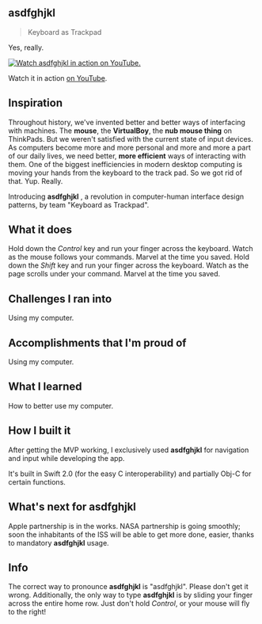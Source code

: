 ## asdfghjkl

> Keyboard as Trackpad

Yes, really.

[![Watch asdfghjkl in action on YouTube.](https://img.youtube.com/vi/QZ1KNP_R76c/0.jpg)](https://www.youtube.com/watch?v=QZ1KNP_R76c)

Watch it in action [on YouTube](https://www.youtube.com/watch?v=QZ1KNP_R76c).

## Inspiration

Throughout history, we've invented better and better ways of interfacing with machines. The **mouse**, the **VirtualBoy**, the **nub mouse thing** on ThinkPads. But we weren't satisfied with the current state of input devices. As computers become more and more personal and more and more a part of our daily lives, we need better, **more efficient** ways of interacting with them. One of the biggest inefficiencies in modern desktop computing is moving your hands from the keyboard to the track pad. So we got rid of that. Yup. Really.

Introducing **asdfghjkl** , a revolution in computer-human interface design patterns, by team "Keyboard as Trackpad".

## What it does

Hold down the _Control_ key and run your finger across the keyboard. Watch as the mouse follows your commands. Marvel at the time you saved.
Hold down the _Shift_ key and run your finger across the keyboard. Watch as the page scrolls under your command. Marvel at the time you saved.

## Challenges I ran into

Using my computer.

## Accomplishments that I'm proud of

Using my computer.

## What I learned

How to better use my computer.

## How I built it

After getting the MVP working, I exclusively used **asdfghjkl** for navigation and input while developing the app.

It's built in Swift 2.0 (for the easy C interoperability) and partially Obj-C for certain functions.

## What's next for **asdfghjkl**

Apple partnership is in the works. NASA partnership is going smoothly; soon the inhabitants of the ISS will be able to get more done, easier, thanks to mandatory **asdfghjkl** usage.

## Info

The correct way to pronounce **asdfghjkl** is "asdfghjkl". Please don't get it wrong. Additionally, the only way to type **asdfghjkl** is by sliding your finger across the entire home row. Just don't hold _Control_, or your mouse will fly to the right!
